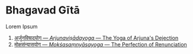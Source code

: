 # Bhagavad Gītā

Lorem Ipsum

1. [अर्जुनविषादयोग — <em> Arjunaviṣādayoga </em> — The Yoga of Arjuna's Dejection](./ch1/ch1.md)
18. [मोक्षसंन्यासयोग — <em> Mokśasaṃnyāsayoga </em> — The Perfection of Renunciation](./ch18/ch18.md)
